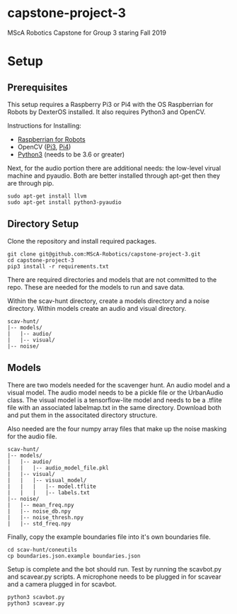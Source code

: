 # capstone-project-3
MScA Robotics Capstone for Group 3 staring Fall 2019


# Setup

## Prerequisites

This setup requires a Raspberry Pi3 or Pi4 with the OS Raspberrian for 
Robots by DexterOS installed. It also requires Python3 and OpenCV. 

Instructions for Installing:
  - [Raspberrian for Robots](https://www.dexterindustries.com/howto/install-raspbian-for-robots-image-on-an-sd-card/)
  - OpenCV ([Pi3](https://pimylifeup.com/raspberry-pi-opencv/), [Pi4](https://www.pyimagesearch.com/2019/09/16/install-opencv-4-on-raspberry-pi-4-and-raspbian-buster/))
  - [Python3](https://medium.com/@isma3il/install-python-3-6-or-3-7-and-pip-on-raspberry-pi-85e657aadb1e) (needs to be 3.6 or greater)


Next, for the audio portion there are additional needs: the low-level virual machine and pyaudio. Both are 
better installed through apt-get then they are through pip.

    sudo apt-get install llvm
    sudo apt-get install python3-pyaudio
    
## Directory Setup
    
Clone the repository and install required packages.

    git clone git@github.com:MScA-Robotics/capstone-project-3.git
    cd capstone-project-3
    pip3 install -r requirements.txt

There are required directories and models that are not committed to
the repo. These are needed for the models to run and save data.

Within the scav-hunt directory, create a models directory and
a noise directory. Within models create an audio and visual directory.

    scav-hunt/
    |-- models/
    |   |-- audio/
    |   |-- visual/
    |-- noise/    
    
## Models 

There are two models needed for the scavenger hunt. An audio model
and a visual model. The audio model needs to be a pickle file or the 
UrbanAudio class. The visual model is a tensorflow-lite model and 
needs to be a .tflite file with an associated labelmap.txt in the 
same directory. Download both and put them in the associtated 
directory structure.

Also needed are the four numpy array files that make up the noise
masking for the audio file.

    scav-hunt/
    |-- models/
    |   |-- audio/
    |   |   |-- audio_model_file.pkl
    |   |-- visual/
    |   |   |-- visual_model/
    |   |   |   |-- model.tflite
    |   |   |   |-- labels.txt
    |-- noise/
    |   |-- mean_freq.npy
    |   |-- noise_db.npy
    |   |-- noise_thresh.npy
    |   |-- std_freq.npy

Finally, copy the example boundaries file into it's own 
boundaries file.

    cd scav-hunt/coneutils
    cp boundaries.json.example boundaries.json    

Setup is complete and the bot should run. Test by running the 
scavbot.py and scavear.py scripts. A microphone needs to be plugged
in for scavear and a camera plugged in for scavbot.
  
    python3 scavbot.py
    python3 scavear.py
